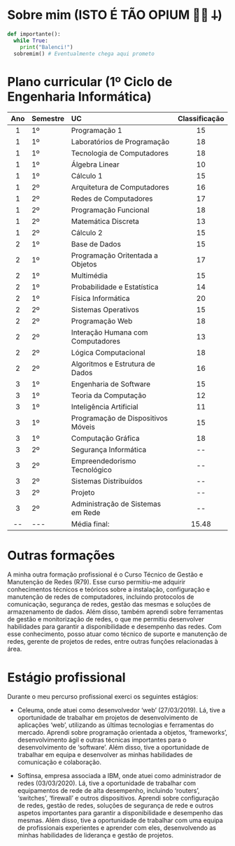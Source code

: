 # Sobre mim (ISTO É TÃO OPIUM 🧛🏽 𐕣)

```python
def importante():
  while True:
    print("Balenci!")
  sobremim() # Eventualmente chega aqui prometo
```


# Plano curricular (1º Ciclo de Engenharia Informática)

| Ano | Semestre | UC                                 | Classificação |
|:---:|----------|:-----------------------------------|:-------------:|
|  1  | 1º       | Programação 1                      |      15       |
|  1  | 1º       | Laboratórios de Programação        |      18       |
|  1  | 1º       | Tecnologia de Computadores         |      18       |
|  1  | 1º       | Álgebra Linear                     |      10       |
|  1  | 1º       | Cálculo 1                          |      15       |
|  1  | 2º       | Arquitetura de Computadores        |      16       |
|  1  | 2º       | Redes de Computadores              |      17       |
|  1  | 2º       | Programação Funcional              |      18       |
|  1  | 2º       | Matemática Discreta                |      13       |
|  1  | 2º       | Cálculo 2                          |      15       |
|  2  | 1º       | Base de Dados                      |      15       |
|  2  | 1º       | Programação Oritentada a Objetos   |      17       |
|  2  | 1º       | Multimédia                         |      15       |
|  2  | 1º       | Probabilidade e Estatística        |      14       |
|  2  | 1º       | Física Informática                 |      20       |
|  2  | 2º       | Sistemas Operativos                |      15       |
|  2  | 2º       | Programação Web                    |      18       |
|  2  | 2º       | Interação Humana com Computadores  |      13       |
|  2  | 2º       | Lógica Computacional               |      18       |
|  2  | 2º       | Algoritmos e Estrutura de Dados    |      16       |
|  3  | 1º       | Engenharia de Software             |      15       |
|  3  | 1º       | Teoria da Computação               |      12       |
|  3  | 1º       | Inteligência Artificial            |      11       |
|  3  | 1º       | Programação de Dispositivos Móveis |      15       |
|  3  | 1º       | Computação Gráfica                 |      18       |
|  3  | 2º       | Segurança Informática              |      --       |
|  3  | 2º       | Empreendedorismo Tecnológico       |      --       |
|  3  | 2º       | Sistemas Distribuídos              |      --       |
|  3  | 2º       | Projeto                            |      --       |
|  3  | 2º       | Administração de Sistemas em Rede  |      --       |
| --  | ---      | Média final:                       |     15.48     |

# Outras formações

A minha outra formação profissional é o Curso Técnico de Gestão e Manutenção de Redes (R79). Esse curso permitiu-me
adquirir conhecimentos técnicos e teóricos sobre a instalação, configuração e manutenção de redes de computadores,
incluindo protocolos de comunicação, segurança de redes, gestão das mesmas e soluções de armazenamento de dados. Além
disso, também aprendi sobre ferramentas de gestão e monitorização de redes, o que me permitiu desenvolver habilidades
para garantir a disponibilidade e desempenho das redes. Com esse conhecimento, posso atuar como técnico de suporte e
manutenção de redes, gerente de projetos de redes, entre outras funções relacionadas à área.

# Estágio profissional

Durante o meu percurso profissional exerci os seguintes estágios:

- Celeuma, onde atuei como desenvolvedor ‘web’ (27/03/2019). Lá, tive a oportunidade de trabalhar em projetos de
  desenvolvimento de aplicações ‘web’, utilizando as últimas tecnologias e ferramentas do mercado. Aprendi sobre
  programação orientada a objetos, ‘frameworks’, desenvolvimento ágil e outras técnicas importantes para o
  desenvolvimento de ‘software’. Além disso, tive a oportunidade de trabalhar em equipa e desenvolver as minhas
  habilidades de comunicação e colaboração.


- Softinsa, empresa associada a IBM, onde atuei como administrador de redes (03/03/2020). Lá, tive a oportunidade de
  trabalhar com equipamentos de rede de alta desempenho, incluindo ‘routers’, ‘switches’, ‘firewall’ e outros
  dispositivos. Aprendi sobre configuração de redes, gestão de redes, soluções de segurança de rede e outros aspetos
  importantes para garantir a disponibilidade e desempenho das mesmas. Além disso, tive a oportunidade de trabalhar com
  uma equipa de profissionais experientes e aprender com eles, desenvolvendo as minhas habilidades de liderança e gestão
  de projetos.
